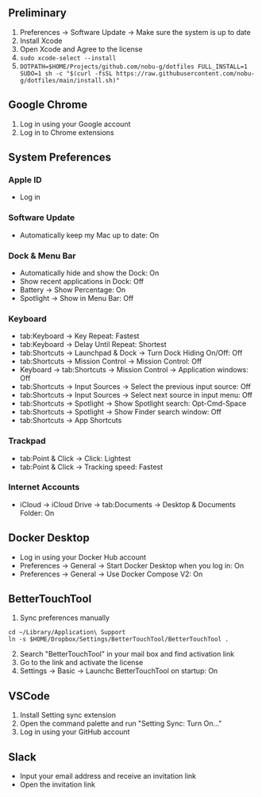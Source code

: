 ## Preliminary
1. Preferences -> Software Update -> Make sure the system is up to date
1. Install Xcode
2. Open Xcode and Agree to the license
3. `sudo xcode-select --install`
4. `DOTPATH=$HOME/Projects/github.com/nobu-g/dotfiles FULL_INSTALL=1 SUDO=1 sh -c "$(curl -fsSL https://raw.githubusercontent.com/nobu-g/dotfiles/main/install.sh)"`

## Google Chrome
1. Log in using your Google account
2. Log in to Chrome extensions

## System Preferences
### Apple ID
- Log in
### Software Update
- Automatically keep my Mac up to date: On
### Dock & Menu Bar
- Automatically hide and show the Dock: On
- Show recent applications in Dock: Off
- Battery -> Show Percentage: On
- Spotlight -> Show in Menu Bar: Off
### Keyboard
- tab:Keyboard -> Key Repeat: Fastest
- tab:Keyboard -> Delay Until Repeat: Shortest
- tab:Shortcuts -> Launchpad & Dock -> Turn Dock Hiding On/Off: Off
- tab:Shortcuts -> Mission Control -> Mission Control: Off
- Keyboard -> tab:Shortcuts -> Mission Control -> Application windows: Off
- tab:Shortcuts -> Input Sources -> Select the previous input source: Off
- tab:Shortcuts -> Input Sources -> Select next source in input menu: Off
- tab:Shortcuts -> Spotlight -> Show Spotlight search: Opt-Cmd-Space
- tab:Shortcuts -> Spotlight -> Show Finder search window: Off
- tab:Shortcuts -> App Shortcuts
### Trackpad
- tab:Point & Click -> Click: Lightest
- tab:Point & Click -> Tracking speed: Fastest
### Internet Accounts
- iCloud -> iCloud Drive -> tab:Documents -> Desktop & Documents Folder: On

## Docker Desktop
- Log in using your Docker Hub account
- Preferences -> General -> Start Docker Desktop when you log in: On
- Preferences -> General -> Use Docker Compose V2: On

## BetterTouchTool
1. Sync preferences manually
  ```shell
  cd ~/Library/Application\ Support
  ln -s $HOME/Dropbox/Settings/BetterTouchTool/BetterTouchTool .
  ```
2. Search "BetterTouchTool" in your mail box and find activation link
3. Go to the link and activate the license
4. Settings -> Basic -> Launchc BetterTouchTool on startup: On

## VSCode
1. Install Setting sync extension
2. Open the command palette and run "Setting Sync: Turn On..."
3. Log in using your GitHub account

## Slack
- Input your email address and receive an invitation link
- Open the invitation link

